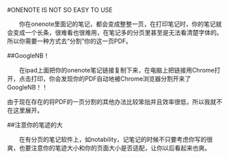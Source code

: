 #ONENOTE IS NOT SO EASY TO USE

&emsp;&emsp;你在onenote里面记的笔记，都会变成整整一页，在打印笔记时，你的笔记就会变成一个长条，很难看也很难用，在笔记多的分页里甚至是无法看清楚字体的。
所以你需要一种方式去“分割”你的这一页PDF。  

##GoogleNB！

&emsp;&emsp;在ipad上面把你的onenote笔记链接复制下来，在电脑上把链接用Chrome打开，点击打印，你会发现你的PDF自动地被Chrome浏览器分割开来了GoogleNB！！  

由于现在存在的将PDF的一页分割的其他办法比较笨拙并且效率很低，所以我就不在这里展开。  

##注意你的笔迹的大

&emsp;&emsp;在有分页的笔记软件上，如notability，记笔记的时候不只要考虑你写的很爽，也要注意你的笔迹大小和你的页面大小是否适配，让你以后看起来也爽。
